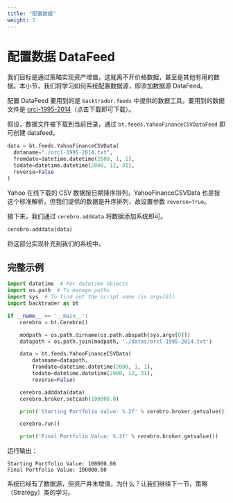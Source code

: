 ```yaml
---
title: "配置数据"
weight: 3
---
```


# 配置数据 DataFeed

我们目标是通过策略实现资产增值，这就离不开价格数据，甚至是其他有用的数据。本小节，我们将学习如何系统配置数据源，即添加数据源 DataFeed。

配置 DataFeed 要用到的是 `backtrader.feeds` 中提供的数据工具。要用到的数据文件是 [orcl-1995-2014](https://raw.githubusercontent.com/mementum/backtrader/master/datas/orcl-1995-2014.txt)（点击下载即可下载）。

假设，数据文件被下载到当前目录，通过 `bt.feeds.YahooFinanceCSVDataFeed` 即可创建 datafeed。

```python
data = bt.feeds.YahooFinanceCSVData(
  dataname="./orcl-1995-2014.txt",
  fromdate=datetime.datetime(2000, 1, 1),
  todate=datetime.datetime(2000, 12, 31),
  reverse=False
)
```

Yahoo 在线下载的 CSV 数据按日期降序排列，YahooFinanceCSVData 也是按这个标准解析。但我们提供的数据是升序排列，故设置参数 `reverse=True`。

接下来，我们通过 `cerebro.adddata` 将数据添加系统即可。

```python
cerebro.adddata(data)
```

将这部分实现补充到我们的系统中。

## 完整示例

```python
import datetime  # For datetime objects
import os.path  # To manage paths
import sys  # To find out the script name (in argv[0])
import backtrader as bt

if __name__ == '__main__':
    cerebro = bt.Cerebro()

    modpath = os.path.dirname(os.path.abspath(sys.argv[0]))
    datapath = os.path.join(modpath, './datas/orcl-1995-2014.txt')

    data = bt.feeds.YahooFinanceCSVData(
        dataname=datapath,
        fromdate=datetime.datetime(2000, 1, 1),
        todate=datetime.datetime(2000, 12, 31),
        reverse=False)

    cerebro.adddata(data)
    cerebro.broker.setcash(100000.0)

    print('Starting Portfolio Value: %.2f' % cerebro.broker.getvalue())

    cerebro.run()

    print('Final Portfolio Value: %.2f' % cerebro.broker.getvalue())
```

运行输出：

```
Starting Portfolio Value: 100000.00
Final Portfolio Value: 100000.00
```

系统已经有了数据源，但资产并未增值，为什么？让我们继续下一节，策略（Strategy）类的学习。



